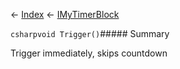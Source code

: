 ← [Index](Api-Index) ← [IMyTimerBlock](SpaceEngineers.Game.ModAPI.Ingame.IMyTimerBlock)

```csharpvoid Trigger()```##### Summary

Trigger immediately, skips countdown


